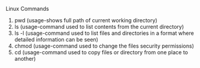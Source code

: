 Linux Commands

1. pwd (usage-shows full path of current working directory)
2. ls (usage-command used to list contents from the current directory)
3. ls -l (usage-command used to list files and directories in a format where detailed information can be seen)
4. chmod (usage-command used to change the files security permissions)
5. cd (usage-command used to copy files or directory from one place to another)
